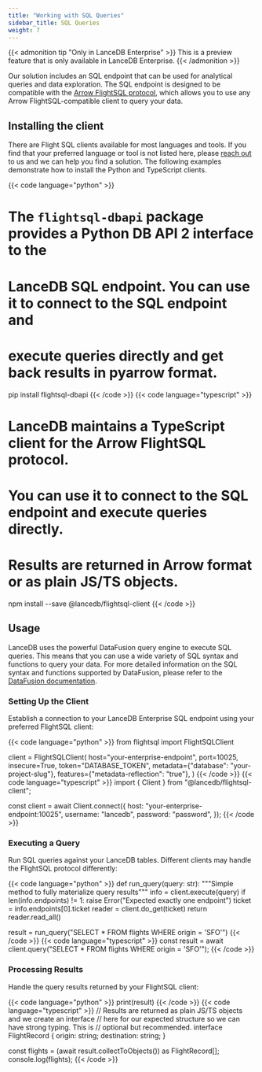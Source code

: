 ```yaml
---
title: "Working with SQL Queries"
sidebar_title: SQL Queries
weight: 7
---
```


{{< admonition tip "Only in LanceDB Enterprise" >}}
This is a preview feature that is only available in LanceDB Enterprise.
{{< /admonition >}}

Our solution includes an SQL endpoint that can be used for analytical queries and data exploration. The SQL endpoint is designed to be compatible with the
[Arrow FlightSQL protocol](https://arrow.apache.org/docs/format/FlightSql.html), which allows you to use any Arrow FlightSQL-compatible client to query your data.

## Installing the client

There are Flight SQL clients available for most languages and tools.  If you find that your
preferred language or tool is not listed here, please [reach out](mailto:contact@lancedb.com) to us and we can help you find a solution.  The following examples demonstrate how to install the Python and TypeScript
clients.

{{< code language="python" >}}
# The `flightsql-dbapi` package provides a Python DB API 2 interface to the
# LanceDB SQL endpoint. You can use it to connect to the SQL endpoint and
# execute queries directly and get back results in pyarrow format.

pip install flightsql-dbapi
{{< /code >}}
{{< code language="typescript" >}}
# LanceDB maintains a TypeScript client for the Arrow FlightSQL protocol.
# You can use it to connect to the SQL endpoint and execute queries directly.
# Results are returned in Arrow format or as plain JS/TS objects.

npm install --save @lancedb/flightsql-client
{{< /code >}}

## Usage

LanceDB uses the powerful DataFusion query engine to execute SQL queries.  This means that
you can use a wide variety of SQL syntax and functions to query your data.  For more detailed
information on the SQL syntax and functions supported by DataFusion, please refer to the
[DataFusion documentation](https://datafusion.apache.org/user-guide/sql/index.html).

### Setting Up the Client

Establish a connection to your LanceDB Enterprise SQL endpoint using your preferred FlightSQL client:

{{< code language="python" >}}
from flightsql import FlightSQLClient

client = FlightSQLClient(
    host="your-enterprise-endpoint",
    port=10025,
    insecure=True,
    token="DATABASE_TOKEN",
    metadata={"database": "your-project-slug"},
    features={"metadata-reflection": "true"},
)
{{< /code >}}
{{< code language="typescript" >}}
import { Client } from "@lancedb/flightsql-client";

const client = await Client.connect({
    host: "your-enterprise-endpoint:10025",
    username: "lancedb",
    password: "password",
});
{{< /code >}}

### Executing a Query

Run SQL queries against your LanceDB tables. Different clients may handle the FlightSQL protocol differently:

{{< code language="python" >}}
def run_query(query: str):
    """Simple method to fully materialize query results"""
    info = client.execute(query)
    if len(info.endpoints) != 1:
        raise Error("Expected exactly one endpoint")
    ticket = info.endpoints[0].ticket
    reader = client.do_get(ticket)
    return reader.read_all()

result = run_query("SELECT * FROM flights WHERE origin = 'SFO'")
{{< /code >}}
{{< code language="typescript" >}}
const result = await client.query("SELECT * FROM flights WHERE origin = 'SFO'");
{{< /code >}}

### Processing Results

Handle the query results returned by your FlightSQL client:

{{< code language="python" >}}
print(result)
{{< /code >}}
{{< code language="typescript" >}}
// Results are returned as plain JS/TS objects and we create an interface
// here for our expected structure so we can have strong typing.  This is
// optional but recommended.
interface FlightRecord {
    origin: string;
    destination: string;
}

const flights = (await result.collectToObjects()) as FlightRecord[];
console.log(flights);
{{< /code >}} 